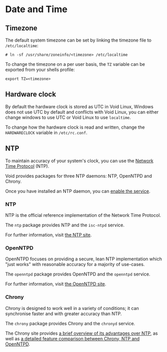 # Date and Time

## Timezone

The default system timezone can be set by linking the timezone file to
`/etc/localtime`:

```
# ln -sf /usr/share/zoneinfo/<timezone> /etc/localtime
```

To change the timezone on a per user basis, the `TZ` variable can be exported
from your shells profile:

```
export TZ=<timezone>
```

## Hardware clock

By default the hardware clock is stored as UTC in Void Linux, Windows does not
use UTC by default and conflicts with Void Linux, you can either change windows
to use UTC or Void Linux to use `localtime`.

To change how the hardware clock is read and written, change the `HARDWARECLOCK`
variable in `/etc/rc.conf`.

## NTP

To maintain accuracy of your system's clock, you can use the [Network Time
Protocol](https://en.wikipedia.org/wiki/Network_Time_Protocol) (NTP).

Void provides packages for three NTP daemons: NTP, OpenNTPD and Chrony.

Once you have installed an NTP daemon, you can [enable the
service](../config/services/managing.md).

### NTP

NTP is the official reference implementation of the Network Time Protocol.

The `ntp` package provides NTP and the `isc-ntpd` service.

For further information, visit [the NTP site](http://www.ntp.org/).

### OpenNTPD

OpenNTPD focuses on providing a secure, lean NTP implementation which "just
works" with reasonable accuracy for a majority of use-cases.

The `openntpd` package provides OpenNTPD and the `openntpd` service.

For further information, visit [the OpenNTPD site](http://www.openntpd.org/).

### Chrony

Chrony is designed to work well in a variety of conditions; it can synchronise
faster and with greater accuracy than NTP.

The `chrony` package provides Chrony and the `chronyd` service.

The Chrony site provides [a brief overview of its advantages over
NTP](https://chrony.tuxfamily.org/faq.html#_how_does_code_chrony_code_compare_to_code_ntpd_code),
as well as [a detailed feature comparison between Chrony, NTP and
OpenNTPD](https://chrony.tuxfamily.org/comparison.html).
